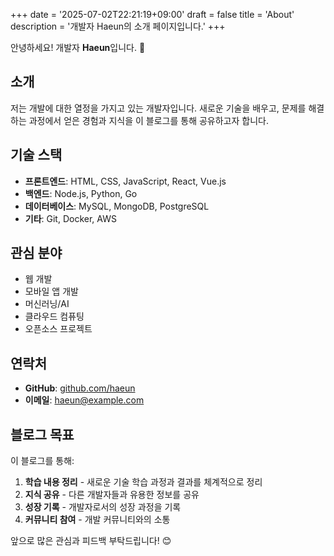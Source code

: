 +++
date = '2025-07-02T22:21:19+09:00'
draft = false
title = 'About'
description = '개발자 Haeun의 소개 페이지입니다.'
+++

안녕하세요! 개발자 **Haeun**입니다. 👋

## 소개

저는 개발에 대한 열정을 가지고 있는 개발자입니다. 새로운 기술을 배우고, 문제를 해결하는 과정에서 얻은 경험과 지식을 이 블로그를 통해 공유하고자 합니다.

## 기술 스택

- **프론트엔드**: HTML, CSS, JavaScript, React, Vue.js
- **백엔드**: Node.js, Python, Go
- **데이터베이스**: MySQL, MongoDB, PostgreSQL
- **기타**: Git, Docker, AWS

## 관심 분야

- 웹 개발
- 모바일 앱 개발
- 머신러닝/AI
- 클라우드 컴퓨팅
- 오픈소스 프로젝트

## 연락처

- **GitHub**: [github.com/haeun](https://github.com/haeun)
- **이메일**: haeun@example.com

## 블로그 목표

이 블로그를 통해:

1. **학습 내용 정리** - 새로운 기술 학습 과정과 결과를 체계적으로 정리
2. **지식 공유** - 다른 개발자들과 유용한 정보를 공유
3. **성장 기록** - 개발자로서의 성장 과정을 기록
4. **커뮤니티 참여** - 개발 커뮤니티와의 소통

앞으로 많은 관심과 피드백 부탁드립니다! 😊
